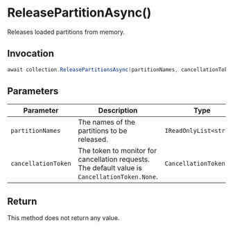 # ReleasePartitionAsync()

Releases loaded partitions from memory.

## Invocation

```c#
await collection.ReleasePartitionsAsync(partitionNames, cancellationToken = default);
```

## Parameters

| Parameter           | Description                                                                                                   | Type                            | Required |
| ------------------- | ------------------------------------------------------------------------------------------------------------- | ------------------------------- | -------- |
| `partitionNames`    | The names of the partitions to be released.                                                                   | `IReadOnlyList<string>`         | True     |
| `cancellationToken` | The token to monitor for cancellation requests. The default value is `CancellationToken.None`.                | `CancellationToken`             | False    |

## Return

This method does not return any value.
